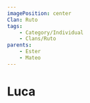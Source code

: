 ```yaml
---
imagePosition: center
Clan: Ruto
tags:
    - Category/Individual
    - Clans/Ruto
parents:
    - Ester
    - Mateo
---
```


# Luca
